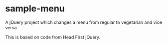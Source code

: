 # sample-menu
A jQuery project which changes a menu from regular to vegetarian and vice versa

This is based on code from Head First jQuery.
